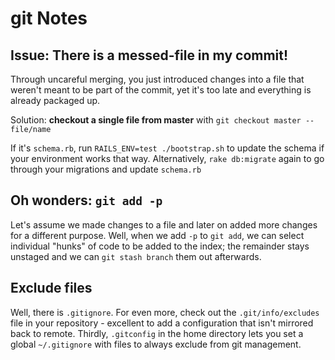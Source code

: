 # git Notes

## Issue: There is a messed-file in my commit!
Through uncareful merging, you just introduced changes into a file that
weren't meant to be part of the commit, yet it's too late and everything
is already packaged up.

Solution: **checkout a single file from master** with `git checkout
master -- file/name`

If it's `schema.rb`, run `RAILS_ENV=test ./bootstrap.sh` to update the
schema if your environment works that way. Alternatively, `rake
db:migrate` again to go through your migrations and update `schema.rb`

## Oh wonders: `git add -p`
Let's assume we made changes to a file and later on added more changes
for a different purpose. Well, when we add `-p` to `git add`, we can
select individual "hunks" of code to be added to the index; the
remainder stays unstaged and we can `git stash branch` them out
afterwards.

## Exclude files
Well, there is `.gitignore`. For even more, check out the
`.git/info/excludes` file in your repository - excellent to add a
configuration that isn't mirrored back to remote.
Thirdly, `.gitconfig` in the home directory lets you set a global
`~/.gitignore` with files to always exclude from git management.
